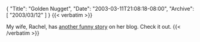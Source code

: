 {
  "Title": "Golden Nugget",
  "Date": "2003-03-11T21:08:18-08:00",
  "Archive": [
    "2003/03/12"
  ]
}
{{< verbatim >}}
<p>My wife, Rachel, has <a href="http://www.eightypercent.net/CodeBlue/Archive/2003/03/11.html#a9">another funny story</a> on her blog.  Check it out.
{{< /verbatim >}}
